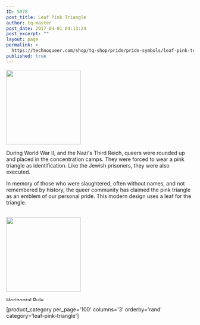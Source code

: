 ```yaml
---
ID: 5078
post_title: Leaf Pink Triangle
author: tq-master
post_date: 2017-04-01 04:13:24
post_excerpt: ""
layout: page
permalink: >
  https://technoqueer.com/shop/tq-shop/pride/pride-symbols/leaf-pink-triangle/
published: true
---
```

<img src="https://technoqueer.com/shop/wp-content/uploads/2017/03/btn-leaf-pink-triangle.png" alt="" width="200" height="200" class="alignleft size-full wp-image-3909" />
<p style="text-align: left;">During World War II, and the Nazi's Third Reich, queers were rounded up and placed in the concentration camps. They were forced to wear a pink triangle as identification. Like the Jewish prisoners, they were also executed.

In memory of those who were slaughtered, often without names, and not remembered by history, the queer community has claimed the pink triangle as an emblem of our personal pride. This modern design uses a leaf for the triangle.</p>
<br clear="all">
<a href="https://www.redbubble.com/people/technoqueer/works/14169040-pink-triangle-leaf-pinwheel?asc=u&c=508949-pride-symbols" target="_blank"><img src="https://technoqueer.com/shop/wp-content/uploads/2017/04/btn-redbubble-1.png" alt="" width="200" height="200" class="aligncenter size-full wp-image-23489" /></a>


<img class="aligncenter size-full wp-image-99" src="https://technoqueer.com/shop/wp-content/uploads/2017/03/Rainbow-HR.jpg" alt="Horizontal Rule" width="800" height="11" />


[product_category per_page='100' columns='3' orderby='rand' category='leaf-pink-triangle']